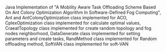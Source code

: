 Java Implementation of "A Mobility Aware Task Offloading Scheme Based On Ant Colony Optimization Algorithm In Software-Defined Fog Computing",
Ant and AntColonyOptimization class implemented for ACO,
CplexOptimization class implemented for calculate optimal values,
CraeatTopology class implemented for create random topology and fog nodes neighborhood,
DataGenerate class implemented for setting parameters and create tasks,
RandMethod class implemented for Random offloading method,
SoftVAN class implemented for soft-VAN
